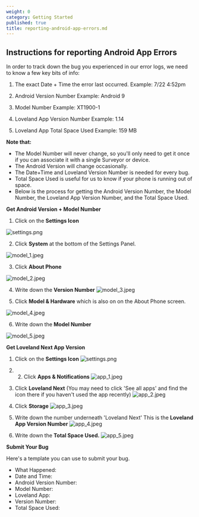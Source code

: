 ```yaml
---
weight: 0
category: Getting Started
published: true
title: reporting-android-app-errors.md
---
```

## Instructions for reporting Android App Errors

In order to track down the bug you experienced in our error logs, we need to know a few key bits of info:

1. The exact Date + Time the error last occurred.
Example: 7/22 4:52pm

2. Android Version Number
Example: Android 9

3. Model Number 
Example: XT1900-1

4. Loveland App Version Number
Example: 1.14

5. Loveland App Total Space Used
Example: 159 MB


**Note that:**

- The Model Number will never change, so you'll only need to get it once if you can associate it with a single Surveyor or device.
- The Android Version will change occasionally.
- The Date+Time and Loveland Version Number is needed for every bug.
- Total Space Used is useful for us to know if your phone is running out of space.
- Below is the process for getting the Android Version Number, the Model Number, the Loveland App   Version Number, and the Total Space Used.

**Get Android Version + Model Number**


1. Click on the **Settings Icon**

![settings.png]({{site.baseurl}}/img/settings.png)


2. Click **System** at the bottom of the Settings Panel.

![model_1.jpeg]({{site.baseurl}}/img/model_1.jpeg)


3. Click **About Phone**

![model_2.jpeg]({{site.baseurl}}/img/model_2.jpeg)


4. Write down the **Version Number**
![model_3.jpeg]({{site.baseurl}}/img/model_3.jpeg)

5. Click **Model & Hardware** which is also on on the About Phone screen.

![model_4.jpeg]({{site.baseurl}}/img/model_4.jpeg)

6. Write down the **Model Number**

![model_5.jpeg]({{site.baseurl}}/img/model_5.jpeg)




**Get Loveland Next App Version**

1. Click on the **Settings Icon**
![settings.png]({{site.baseurl}}/img/settings.png)

2. 2. Click **Apps & Notifications**
![app_1.jpeg]({{site.baseurl}}/img/app_1.jpeg)


3. Click **Loveland Next** (You may need to click 'See all apps' and find the icon there if you haven't used the app recently)
![app_2.jpeg]({{site.baseurl}}/img/app_2.jpeg)

4. Click **Storage**
![app_3.jpeg]({{site.baseurl}}/img/app_3.jpeg)


5. Write down the number underneath 'Loveland Next' This is the **Loveland App Version Number**
![app_4.jpeg]({{site.baseurl}}/img/app_4.jpeg)


5. Write down the **Total Space Used.**
![app_5.jpeg]({{site.baseurl}}/img/app_5.jpeg)


**Submit Your Bug**

Here's a template you can use to submit your bug.

- What Happened:
- Date and Time:
- Android Version Number:
- Model Number:
- Loveland App:
- Version Number:
- Total Space Used:
